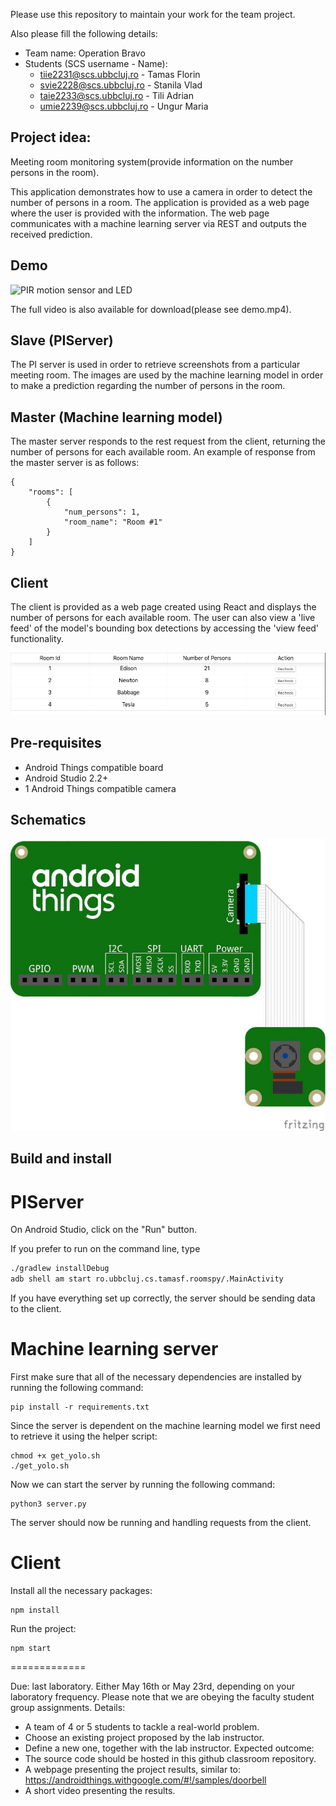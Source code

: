 Please use this repository to maintain your work for the team project.

Also please fill the following details:

- Team name: Operation Bravo
- Students (SCS username - Name):
	- tiie2231@scs.ubbcluj.ro - Tamas Florin
	- svie2228@scs.ubbcluj.ro - Stanila Vlad
	- taie2233@scs.ubbcluj.ro - Tili Adrian
	- umie2239@scs.ubbcluj.ro - Ungur Maria

## Project idea:
Meeting room monitoring system(provide information on the number persons in the room).

This application demonstrates how to use a camera in order to detect the number of persons in a room. 
The application is provided as a web page where the user is provided with the information.
The web page communicates with a machine learning server via REST and outputs the received prediction.

## Demo
![PIR motion sensor and LED](demo.gif)

The full video is also available for download(please see demo.mp4).

## Slave (PIServer)
The PI server is used in order to retrieve screenshots from a particular meeting room.
The images are used by the machine learning model in order to make a prediction regarding
the number of persons in the room.

## Master (Machine learning model)
The master server responds to the rest request from the client, returning the number of persons for each available room.
An example of response from the master server is as follows:
```
{
    "rooms": [
        {
            "num_persons": 1,
            "room_name": "Room #1"
        }
    ]
}
```

## Client
The client is provided as a web page created using React and displays the number of persons for each available room.
The user can also view a 'live feed' of the model's bounding box detections by accessing the 'view feed' functionality.

![Client web-page](client.png)

## Pre-requisites

- Android Things compatible board
- Android Studio 2.2+
- 1 Android Things compatible camera

## Schematics

![Schematics for Raspberry Pi 3](schematics.jpg)

## Build and install

# PIServer

On Android Studio, click on the "Run" button.

If you prefer to run on the command line, type

```bash
./gradlew installDebug
adb shell am start ro.ubbcluj.cs.tamasf.roomspy/.MainActivity
```

If you have everything set up correctly, the server should be sending data to the client.

# Machine learning server
First make sure that all of the necessary dependencies are installed by running the following command:

```
pip install -r requirements.txt
```

Since the server is dependent on the machine learning model we first need to retrieve it using the helper script:
```
chmod +x get_yolo.sh
./get_yolo.sh
```

Now we can start the server by running the following command:

```
python3 server.py
```

The server should now be running and handling requests from the client.

# Client
Install all the necessary packages:
```
npm install
```

Run the project:
```
npm start
```

=============

Due: last laboratory.
	Either May 16th or May 23rd, depending on your laboratory frequency.
	Please note that we are obeying the faculty student group assignments.
Details:
- A team of 4 or 5 students to tackle a real-world problem.
- Choose an existing project proposed by the lab instructor.
- Define a new one, together with the lab instructor.
Expected outcome:
- The source code should be hosted in this github classroom repository.
- A webpage presenting the project results, similar to:
	https://androidthings.withgoogle.com/#!/samples/doorbell
- A short video presenting the results.

